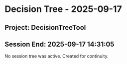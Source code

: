 # Decision Tree - 2025-09-17
## Project: DecisionTreeTool
## Session End: 2025-09-17 14:31:05

No session tree was active. Created for continuity.
